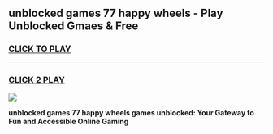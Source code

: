 
## unblocked games 77 happy wheels - Play Unblocked Gmaes & Free
<h3>
<a href="https://premium.freeplayer.one?title=unblocked_games_77_happy_wheels&ref=19F">CLICK TO PLAY</a></h3>
<hr>

<h3>
<a href="https://premium.freeplayer.one?title=unblocked_games_77_happy_wheels&ref=19F">CLICK 2 PLAY</a>
  
</h3>

<a href="https://premium.freeplayer.one?title=unblocked_games_77_happy_wheels&ref=19F/"><img src="https://clearcache.store/games.png"></a>


**unblocked games 77 happy wheels games unblocked: Your Gateway to Fun and Accessible Online Gaming**
